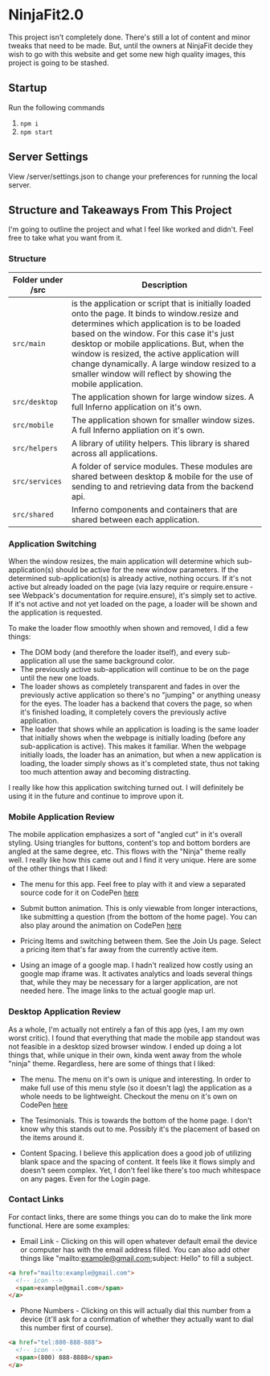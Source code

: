 # NinjaFit2.0

This project isn't completely done. There's still a lot of content and minor tweaks that need to be made. But, until the owners at NinjaFit decide they wish to go with this website and get some new high quality images, this project is going to be stashed. 

## Startup
Run the following commands
1. `npm i`
2. `npm start`

## Server Settings
View /server/settings.json to change your preferences for running the local server.

## Structure and Takeaways From This Project
I'm going to outline the project and what I feel like worked and didn't. Feel free to take what you want from it.

### Structure
| Folder under /src | Description |
| ----------------- | ----------- |
| `src/main` | is the application or script that is initially loaded onto the page. It binds to window.resize and determines which application is to be loaded based on the window. For this case it's just desktop or mobile applications. But, when the window is resized, the active application will change dynamically. A large window resized to a smaller window will reflect by showing the mobile application. |
| `src/desktop` | The application shown for large window sizes. A full Inferno application on it's own. |
| `src/mobile`  | The application shown for smaller window sizes. A full Inferno appliation on it's own. |
| `src/helpers` | A library of utility helpers. This library is shared across all applications. |
| `src/services` | A folder of service modules. These modules are shared between desktop & mobile for the use of sending to and retrieving data from the backend api. |
| `src/shared` | Inferno components and containers that are shared between each application. |

### Application Switching 
When the window resizes, the main application will determine which sub-application(s) should be active for the new window parameters. If the determined sub-application(s) is already active, nothing occurs. If it's not active but already loaded on the page (via lazy require or require.ensure - see Webpack's documentation for require.ensure), it's simply set to active. If it's not active and not yet loaded on the page, a loader will be shown and the application is requested. 

To make the loader flow smoothly when shown and removed, I did a few things:
* The DOM body (and therefore the loader itself), and every sub-application all use the same background color.
* The previously active sub-application will continue to be on the page until the new one loads. 
* The loader shows as completely transparent and fades in over the previously active application so there's no "jumping" or anything uneasy for the eyes. The loader has a backend that covers the page, so when it's finished loading, it completely covers the previously active application.
* The loader that shows while an application is loading is the same loader that initially shows when the webpage is initially loading (before any sub-application is active). This makes it familiar. When the webpage initially loads, the loader has an animation, but when a new application is loading, the loader simply shows as it's completed state, thus not taking too much attention away and becoming distracting.

I really like how this application switching turned out. I will definitely be using it in the future and continue to improve upon it.

### Mobile Application Review
The mobile application emphasizes a sort of "angled cut" in it's overall styling. Using triangles for buttons, content's top and bottom borders are angled at the same degree, etc. This flows with the "Ninja" theme really well. I really like how this came out and I find it very unique. Here are some of the other things that I liked:

* The menu for this app. Feel free to play with it and view a separated source code for it on CodePen [here](https://codepen.io/Kaneda9/pen/NpZGEK)

* Submit button animation. This is only viewable from longer interactions, like submitting a question (from the bottom of the home page). You can also play around the animation on CodePen [here](https://codepen.io/Kaneda9/pen/vZYBBG)

* Pricing Items and switching between them. See the Join Us page. Select a pricing item that's far away from the currently active item.

* Using an image of a google map. I hadn't realized how costly using an google map iframe was. It activates analytics and loads several things that, while they may be necessary for a larger application, are not needed here. The image links to the actual google map url.

### Desktop Application Review
As a whole, I'm actually not entirely a fan of this app (yes, I am my own worst critic). I found that everything that made the mobile app standout was not feasible in a desktop sized browser window. I ended up doing a lot things that, while unique in their own, kinda went away from the whole "ninja" theme. Regardless, here are some of things that I liked:

* The menu. The menu on it's own is unique and interesting. In order to make full use of this menu style (so it doesn't lag) the application as a whole needs to be lightweight. Checkout the menu on it's own on CodePen [here](https://codepen.io/Kaneda9/pen/LyaoBq)

* The Tesimonials. This is towards the bottom of the home page. I don't know why this stands out to me. Possibly it's the placement of based on the items around it.

* Content Spacing. I believe this application does a good job of utilizing blank space and the spacing of content. It feels like it flows simply and doesn't seem complex. Yet, I don't feel like there's too much whitespace on any pages. Even for the Login page.

### Contact Links
For contact links, there are some things you can do to make the link more functional. Here are some examples:

* Email Link - Clicking on this will open whatever default email the device or computer has with the email address filled. You can also add other things like "mailto:example@gmail.com;subject: Hello" to fill a subject.

```html
<a href="mailto:example@gmail.com">
  <!-- icon -->
  <span>example@gmail.com</span>
</a>
```

* Phone Numbers - Clicking on this will actually dial this number from a device (it'll ask for a confirmation of whether they actually want to dial this number first of course).

```html
<a href="tel:800-888-888">
  <!-- icon -->
  <span>(800) 888-8888</span>
</a>
```

